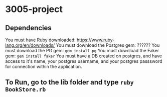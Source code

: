 # 3005-project

## Dependencies
You must have Ruby downloaded: https://www.ruby-lang.org/en/downloads/
You must download the Postgres gem: ??????
You must download the PG gem: `gem install pg`
You must download the Faker gem: `gem install faker`
You must have a DB created on postgres, and have access to it's name, your postgres username, and your postgres passsword for connection within the application.

## To Run, go to the lib folder and type `ruby BookStore.rb`